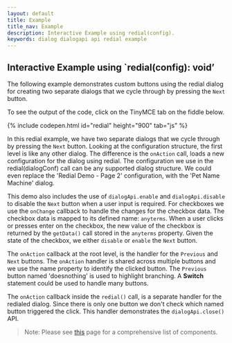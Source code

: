 ```yaml
---
layout: default
title: Example
title_nav: Example
description: Interactive Example using redial(config).
keywords: dialog dialogapi api redial example
---
```


## Interactive Example using `redial(config): void’

The following example demonstrates custom buttons using the redial dialog for creating two separate dialogs that we cycle through by pressing the `Next` button.  

To see the output of the code, click on the TinyMCE tab on the fiddle below.

{% include codepen.html id="redial" height="900" tab="js" %}

In this redial example, we have two separate dialogs that we cycle through by pressing the `Next` button.  Looking at the configuration structure, the first level is like any other dialog.
The difference is the `onAction` call, loads a new configuration for the dialog using redial.  The configuration we use in the redial(dialogConf) call can be any supported dialog structure.  We could even replace the 'Redial Demo - Page 2' configuration, with the 'Pet Name Machine' dialog.

This demo also includes the use of `dialogApi.enable` and `dialogApi.disable` to disable the `Next` button when a user input is required.  For checkboxes we use the `onChange` callback to handle the changes for the checkbox data.  The checkbox data is mapped to its defined name: `anyterms`.  When a user clicks or presses enter on the checkbox, the new value of the checkbox is returned by the `getData()` call stored in the `anyterms` property.  Given the state of the checkbox, we either `disable` or `enable` the `Next` button.

The `onAction` callback at the root level, is the handler for the `Previous` and `Next` buttons. The `onAction` handler is shared across multiple buttons and we use the name property to identify the clicked button.  The `Previous` button named 'doesnothing' is used to highlight branching.  A **Switch** statement could be used to handle many buttons.

The `onAction` callback inside the `redial()` call, is a separate handler for the redialed dialog.  Since there is only one button we don't check which named button triggered the click.
This handler demonstrates the `dialogApi.close()` API.

> Note: Please see [this]({{site.baseurl}}/api-reference-guide/dialog/dialogcomponent) page for a comprehensive list of components.
